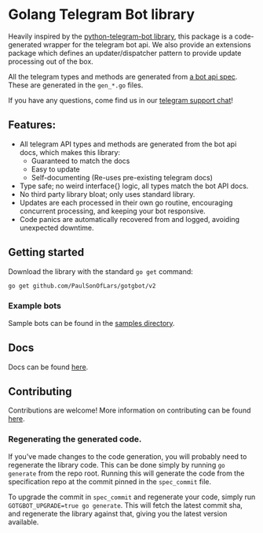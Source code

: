 # Golang Telegram Bot library

Heavily inspired by the [python-telegram-bot library](https://github.com/python-telegram-bot/python-telegram-bot), this
package is a code-generated wrapper for the telegram bot api. We also provide an extensions package which defines an
updater/dispatcher pattern to provide update processing out of the box.

All the telegram types and methods are generated from
[a bot api spec](https://github.com/PaulSonOfLars/telegram-bot-api-spec). These are generated in the `gen_*.go` files.

If you have any questions, come find us in our [telegram support chat](https://t.me/GotgbotChat)!

## Features:

- All telegram API types and methods are generated from the bot api docs, which makes this library:
    - Guaranteed to match the docs
    - Easy to update
    - Self-documenting (Re-uses pre-existing telegram docs)
- Type safe; no weird interface{} logic, all types match the bot API docs.
- No third party library bloat; only uses standard library.
- Updates are each processed in their own go routine, encouraging concurrent processing, and keeping your bot
  responsive.
- Code panics are automatically recovered from and logged, avoiding unexpected downtime.

## Getting started

Download the library with the standard `go get` command:

```bash
go get github.com/PaulSonOfLars/gotgbot/v2
```

### Example bots

Sample bots can be found in the [samples directory](samples).

## Docs

Docs can be found [here](https://pkg.go.dev/github.com/PaulSonOfLars/gotgbot/v2).

## Contributing

Contributions are welcome! More information on contributing can be found [here](.github/CONTRIBUTING.md).

### Regenerating the generated code.

If you've made changes to the code generation, you will probably need to regenerate the library code.
This can be done simply by running `go generate` from the repo root. Running this will generate the code from the 
specification repo at the commit pinned in the `spec_commit` file.

To upgrade the commit in `spec_commit` and regenerate your code, simply run `GOTGBOT_UPGRADE=true go generate`.
This will fetch the latest commit sha, and regenerate the library against that, giving you the latest version 
available.
